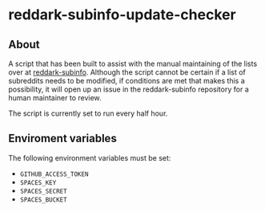 # reddark-subinfo-update-checker

## About
A script that has been built to assist with the manual maintaining of the lists over at [reddark-subinfo](https://github.com/username-is-required/reddark-subinfo). Although the script cannot be certain if a list of subreddits needs to be modified, if conditions are met that makes this a possibility, it will open up an issue in the reddark-subinfo repository for a human maintainer to review.

The script is currently set to run every half hour.

## Enviroment variables
The following environment variables must be set:

 - `GITHUB_ACCESS_TOKEN`
 - `SPACES_KEY`
 - `SPACES_SECRET`
 - `SPACES_BUCKET`
